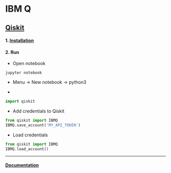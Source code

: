 # IBM Q

## [Qiskit](https://qiskit.org/)

#### 1. [Installation](https://github.com/Qiskit/qiskit-iqx-tutorials/blob/master/INSTALL.md)

#### 2. Run

* Open notebook
```
jupyter notebook
```

* Menu -> New notebook -> python3

* 
```python
import qiskit
```

* Add credentials to Qiskit
```python
from qiskit import IBMQ
IBMQ.save_account('MY_API_TOKEN')
```

* Load credentials
```python
from qiskit import IBMQ
IBMQ.load_account()
```

***

#### [Documentation](https://quantum-computing.ibm.com/docs/)
